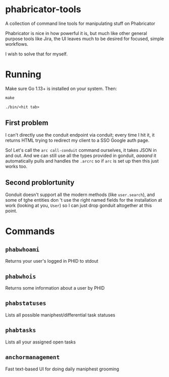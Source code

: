# phabricator-tools
A collection of command line tools for manipulating stuff on Phabricator

Phabricator is nice in how powerful it is, but much like other general purpose tools like Jira, the UI leaves much to be desired for focused, simple workflows.

I wish to solve that for myself.

# Running

Make sure Go 1.13+ is installed on your system. Then:

```Makefile
make

./bin/<hit tab>
```


## First problem

I can't directly use the conduit endpoint via conduit; every time I hit it, it returns HTML trying to redirect my client to a SSO Google auth page.

So! Let's call the `arc call-conduit` command ourselves, it takes JSON in and out. And we can still use all the types provided in gonduit, _aaaand_ it automatically pulls and handles the `.arcrc` so if `arc` is set up then this just works too.

## Second problortunity

Gonduit doesn't support all the modern methods (like `user.search`), and some of tghe entities don 't use the right named fields for the installation at work (looking at you, `User`) so I can just drop gonduit altogether at this point.

# Commands

## `phabwhoami`

Returns your user's logged in PHID to stdout

## `phabwhois`

Returns some information about a user by PHID

## `phabstatuses`

Lists all possible maniphest/differential task statuses

## `phabtasks`

Lists all your assigned open tasks

## `anchormanagement`

Fast text-based UI for doing daily maniphest grooming
